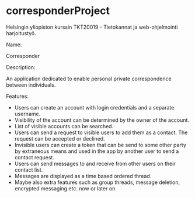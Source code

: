 # corresponderProject
Helsingin yliopiston kurssin TKT20019 - Tietokannat ja web-ohjelmointi harjoitustyö.

Name:

Corresponder

Description:

An application dedicated to enable personal private correspondence between individuals.

Features: 

- Users can create an account with login credentials and a separate username.
- Visibility of the account can be determined by the owner of the account.
- List of visible accounts can be searched.
- Users can send a request to visible users to add them as a contact. The request can be accepted or declined.
- Invisible users can create a token that can be send to some other party by extraneous means and used in the app by another user to send a contact request.
- Users can send messages to and receive from other users on their contact list.
- Messages are displayed as a time based ordered thread.
- Maybe also extra features such as group threads, message deletion, encrypted messaging etc. now or later on.